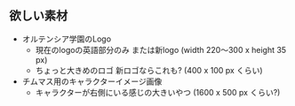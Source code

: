 ## 欲しい素材

* オルテンシア学園のLogo
	* 現在のlogoの英語部分のみ または新logo (width 220～300 x height 35 px)
	* ちょっと大きめのロゴ 新ロゴならこれも? (400 x 100 px くらい)
* チムマス用のキャラクターイメージ画像
	* キャラクターが右側にいる感じの大きいやつ (1600 x 500 px くらい?)
